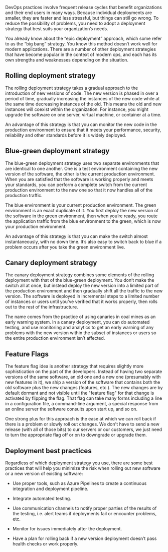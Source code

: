 DevOps practices involve frequent release cycles that benefit organizations
and their end users in many ways. Because individual deployments are
smaller, they are faster and less stressful, but things can still go wrong.
To reduce the possibility of problems, you need to adopt a deployment
strategy that best suits your organization’s needs.

You already know about the “epic deployment” approach, which some refer to
as the “big bang” strategy. You know this method doesn’t work well for
modern applications. There are a number of other deployment strategies that
have become popular in the context of modern ops, and each has its own
strengths and weaknesses depending on the situation.

## Rolling deployment strategy

The rolling deployment strategy takes a gradual approach to the
introduction of new versions of code. The new version is phased in over a
period of time, gradually increasing the instances of the new code while at
the same time decreasing instances of the old. This means the old and new
instances will coexist within the organization. For instance, you might
upgrade the software on one server, virtual machine, or container at a
time.

An advantage of this strategy is that you can monitor the new code in the
production environment to ensure that it meets your performance, security,
reliability and other standards before it is widely deployed.

## Blue-green deployment strategy

The blue-green deployment strategy uses two separate environments that are
identical to one another. One is a test environment containing the new
version of the software, the other is the current production environment.
When you are satisfied that the software is working properly and meets your
standards, you can perform a complete switch from the current production
environment to the new one so that it now handles all of the production
traffic.

The blue environment is your current production environment. The green
environment is an exact duplicate of it. You first deploy the new version
of the software in the green environment, then when you’re ready, you route
the application traffic from the blue environment to the green, which is
now your production environment.

An advantage of this strategy is that you can make the switch almost
instantaneously, with no down time. It’s also easy to switch back to blue
if a problem occurs after you take the green environment live.

## Canary deployment strategy

The canary deployment strategy combines some elements of the rolling
deployment with that of the blue-green deployment. You don’t make the
switch all at once, but instead deploy the new version into a limited part
of the production environment and then gradually shift all the traffic to
the new version. The software is deployed in incremental steps to a limited
number of instances or users until you’ve verified that it works properly,
then rolls out to the rest of the infrastructure.

The name comes from the practice of using canaries in coal mines as an
early warning system. In a canary deployment, you can do automated testing,
and use monitoring and analytics to get an early warning of any problems
with the new version within the subset of instances or users so the entire
production environment isn’t affected.

## Feature Flags

The feature flag idea is another strategy that requires slightly more
sophistication on the part of the developers. Instead of having two
separate versions of the same software, an old one and a new one
(presumably with new features in it), we ship a version of the software
that contains both the old software plus the new changes (features, etc.).
The new changes are by default dormant and not visible until the "feature
flag" for that change is activated by flipping the flag. That flag can take
many forms including a line in a configuration file, a command-line
argument, a special response from an online server the software consults
upon start up, and so on.

One strong plus for this approach is the ease at which we can roll back if
there is a problem or slowly roll out changes. We don't have to send a new
release (with all of those bits) to our servers or our customers, we just
need to turn the appropriate flag off or on to downgrade or upgrade them.

## Deployment best practices

Regardless of which deployment strategy you use, there are some best
practices that will help you minimize the risk when rolling out new
software or a new version of existing software:

-   Use proper tools, such as Azure Pipelines to create a continuous
    integration and deployment pipeline.

-   Integrate automated testing.

-   Use communication channels to notify proper parties of the results of
    the testing, i.e. alert teams if deployments fail or encounter
    problems, etc.

-   Monitor for issues immediately after the deployment.

-   Have a plan for rolling back if a new version deployment doesn’t pass
    health checks or work properly.
